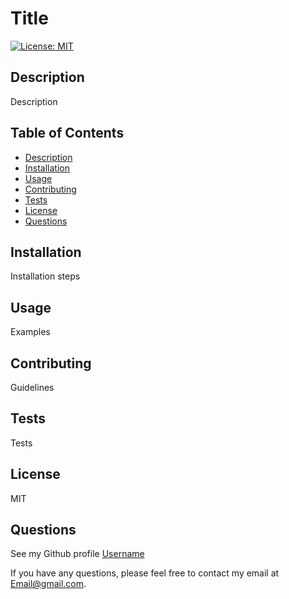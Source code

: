 # Title
  [![License: MIT](https://img.shields.io/badge/License-MIT-yellow.svg)](https://opensource.org/licenses/MIT)

  ## Description

  Description

  ## Table of Contents

  * [Description](#description)
  * [Installation](#installation)
  * [Usage](#usage)
  * [Contributing](#contributing)
  * [Tests](#tests)
  * [License](#license)
  * [Questions](#questions)

  ## Installation

  Installation steps

  ## Usage

  Examples

  ## Contributing

  Guidelines

  ## Tests

  Tests

  ## License

  MIT

  ## Questions

  See my Github profile [Username](https://github.com/Username)
  
  If you have any questions, please feel free to contact my email at Email@gmail.com.
